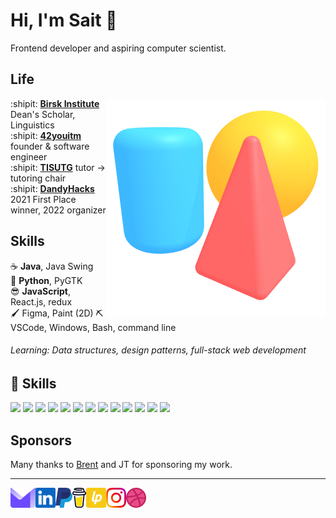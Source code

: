 # Hi, I'm Sait :wave:

Frontend developer and aspiring computer scientist.

## Life

<img align="right" src="img/scene.png">

:shipit: [**Birsk Institute**][ur] Dean's Scholar, Linguistics  
:shipit: [**42youitm**][mpldrv] founder & software engineer  
:shipit: [**TISUTG**][sug] tutor → tutoring chair  
:shipit: [**DandyHacks**][dandyhacks] 2021 First Place winner, 2022 organizer

[ur]: https://rochester.edu
[mpldrv]: https://github.com/mapledrive
[sug]: https://gkdfghkdfjgk.org
[dandyhacks]: https://dandyhacks.net

## Skills

:coffee: **Java**, Java Swing  
:snake: **Python**, PyGTK  
:sunglasses: **JavaScript**, React.js, redux  
:paintbrush: Figma, Paint (2D)
:pick: VSCode, Windows, Bash, command line

[inkscape]: https://inkscape.org
[spline]: https://spline.design

###### Learning: Data structures, design patterns, full-stack web development

## 💼 Skills

![](https://img.shields.io/badge/Code-React-informational?style=flat&logo=react&logoColor=white&color=4AB197)
![](https://img.shields.io/badge/Code-Redux-informational?style=flat&logo=Redux&logoColor=white&color=4AB197)
![](https://img.shields.io/badge/Code-Gatsby-informational?style=flat&logo=gatsby&logoColor=white&color=4AB197)
![](https://img.shields.io/badge/Code-JavaScript-informational?style=flat&logo=JavaScript&logoColor=white&color=4AB197)
![](https://img.shields.io/badge/Code-TypeScript-informational?style=flat&logo=TypeScript&logoColor=white&color=4AB197)
![](https://img.shields.io/badge/Code-GreenSock-informational?style=flat&logo=GreenSock&logoColor=white&color=4AB197)
![](https://img.shields.io/badge/Code-Java-informational?style=flat&logo=Java&logoColor=white&color=4AB197)
![](https://img.shields.io/badge/Code-SpringBoot-informational?style=flat&logo=Spring&logoColor=white&color=4AB197)
![](https://img.shields.io/badge/Code-CSharp-informational?style=flat&logo=c-sharp&logoColor=white&color=4AB197)
![](https://img.shields.io/badge/Code-.NET-informational?style=flat&logo=.net&logoColor=white&color=4AB197)
![](https://img.shields.io/badge/Code-SwiftUI-informational?style=flat&logo=swift&logoColor=white&color=4AB197)
![](https://img.shields.io/badge/Code-MongoDB-informational?style=flat&logo=MongoDB&logoColor=white&color=4AB197)
![](https://img.shields.io/badge/Code-MySQL-informational?style=flat&logo=MySQL&logoColor=white&color=4AB197)

## Sponsors

Many thanks to [Brent][brettz9] and JT for sponsoring my work.

[brettz9]: http://example.me

---

<a href="mailto:sait.sharifullin@gmail.com">
    <img height="32" align="left" alt="Mail" src="img/icons/protonmail.png" />
</a>

<a href="https://www.linkedin.com/in/sait-sharifullin">
    <img height="32" align="left" alt="LinkedIn" src="img/icons/linkedin.png" />
</a>

<a href="https://paypal.me/dy38">
    <img height="32" align="left" alt="Buy Me a Coffee" src="img/icons/paypal.png" />
</a>

<a href="https://www.buymeacoffee.com/cah">
    <img height="32" align="left" alt="Buy Me a Coffee" src="img/icons/buymeacoffee.png" />
</a>

<a href="https://liberapay.com/cah">
    <img height="32" align="left" alt="Liberapay" src="img/icons/liberapay.png" />
</a>

<a href="https://www.instagram.com/thecguin">
    <img height="32" align="left" alt="Instagram" src="img/icons/instagram.png" />
</a>

<a href="https://dribbble.com/cach">
    <img height="32" align="left" alt="Dribbble" src="img/icons/dribbble.png" />
</a>
